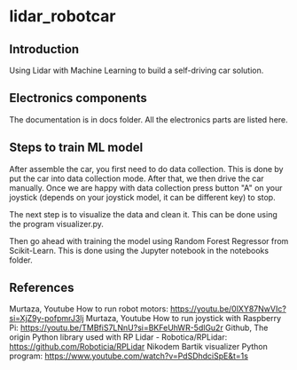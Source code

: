 # lidar_robotcar

## Introduction
Using Lidar with Machine Learning to build a self-driving car solution.

## Electronics components
The documentation is in docs folder. All the electronics parts are listed here.

## Steps to train ML model
After assemble the car, you first need to do data collection. This is done by put the car into data collection mode. After that, we then drive the car manually. Once we are happy with data collection press button "A" on your joystick (depends on your joystick model, it can be different key) to stop.

The next step is to visualize the data and clean it. This can be done using the program visualizer.py.

Then go ahead with training the model using Random Forest Regressor from Scikit-Learn. This is done using the Jupyter notebook in the notebooks folder.

## References
Murtaza, Youtube How to run robot motors: https://youtu.be/0lXY87NwVIc?si=XjZ9y-pofpmrJ3lj
Murtaza, Youtube How to run joystick with Raspberry Pi: https://youtu.be/TMBfiS7LNnU?si=BKFeUhWR-5dlGu2r
Github, The origin Python library used with RP Lidar - Robotica/RPLidar: https://github.com/Roboticia/RPLidar
Nikodem Bartik visualizer Python program: https://www.youtube.com/watch?v=PdSDhdciSpE&t=1s
